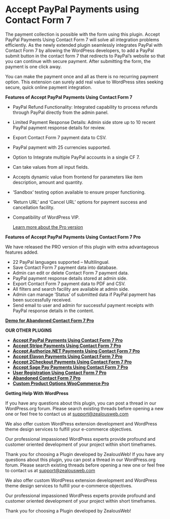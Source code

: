 # Accept PayPal Payments using Contact Form 7
The payment collection is possible with the form using this plugin.
Accept PayPal Payments Using Contact Form 7 will solve all integration problems efficiently. As the newly extended plugin seamlessly integrates PayPal with Contact Form 7 by allowing the WordPress developers, to add a PayPal submit button in the contact form 7 that redirects to PayPal’s website so that you can continue with secure payment. After submitting the form, the payment is one click away.

You can make the payment once and all as there is no recurring payment option. This extension can surely add real value to WordPress sites seeking secure, quick online payment integration.

**Features of Accept PayPal Payments Using Contact Form 7**

- PayPal Refund Functionality: Integrated capability to process refunds through PayPal directly from the admin panel.
- Limited Payment Response Details: Admin side store up to 10 recent PayPal payment response details for review.
- Export Contact Form 7 payment data to CSV.
- PayPal payment with 25 currencies supported.
- Option to Integrate multiple PayPal accounts in a single CF 7.
- Can take values from all input fields.
- Accepts dynamic value from frontend for parameters like item description, amount and quantity.
- ‘Sandbox’ testing option available to ensure proper functioning.
- ‘Return URL’ and ‘Cancel URL’ options for payment success and cancellation facility.
- Compatibility of WordPress VIP.

  [Learn more about the Pro version](https://store.zealousweb.com/wordpress-plugins/accept-paypal-payments-using-contact-form-7-pro)

**Features of Accept PayPal Payments Using Contact Form 7 Pro**
  
We have released the PRO version of this plugin with extra advantageous features added.

- 22 PayPal languages supported – Multilingual.
- Save Contact Form 7 payment data into database.
- Admin can edit or delete Contact Form 7 payment data.
- PayPal payment response details stored at admin side.
- Export Contact Form 7 payment data to PDF and CSV.
- All filters and search facility are available at admin side.
- Admin can manage ‘Status’ of submitted data if PayPal payment has been successfully received.
- Send email to user and admin for successful payment receipts with PayPal response details in the content.

<strong>[Demo for Abandoned Contact Form 7 Pro](https://demo.zealousweb.com/wordpress-plugins/accept-paypal-payments-using-contact-form-7-pro/)</strong>

**OUR OTHER PLUGINS**

* <strong>[Accept PayPal Payments Using Contact Form 7 Pro](https://store.zealousweb.com/accept-paypal-payments-using-contact-form-7-pro)</strong>
* <strong>[Accept Stripe Payments Using Contact Form 7 Pro](https://store.zealousweb.com/accept-stripe-payments-using-contact-form-7-pro)</strong>
* <strong>[Accept Authorize.NET Payments Using Contact Form 7 Pro](https://store.zealousweb.com/accept-authorize-net-payments-using-contact-form-7-pro)</strong>
* <strong>[Accept Elavon Payments Using Contact Form 7 Pro](https://store.zealousweb.com/accept-elavon-payments-using-contact-form-7-pro)</strong>
* <strong>[Accept 2Checkout Payments Using Contact Form 7 Pro](https://store.zealousweb.com/accept-2checkout-payments-using-contact-form-7-pro)</strong>
* <strong>[Accept Sage Pay Payments Using Contact Form 7 Pro](https://store.zealousweb.com/accept-sage-pay-opayo-payments-using-contact-form-7-pro)</strong>
* <strong>[User Registration Using Contact Form 7 Pro](https://store.zealousweb.com/user-registration-using-contact-form-7-pro)</strong>
* <strong>[Abandoned Contact Form 7 Pro](https://store.zealousweb.com/abandoned-contact-form-7-pro)</strong>
* <strong>[Custom Product Options WooCommerce Pro](https://store.zealousweb.com/wordpress-plugins/custom-product-options-woocommerce-pro)</strong>

**Getting Help With WordPress**

If you have any questions about this plugin, you can post a thread in our WordPress.org forum. Please search existing threads before opening a new one or feel free to contact us at support@zealousweb.com

We also offer custom WordPress extension development and WordPress theme design services to fulfill your e-commerce objectives.

Our professional impassioned WordPress experts provide profound and customer oriented development of your project within short timeframes.

Thank you for choosing a Plugin developed by ZealousWeb!
If you have any questions about this plugin, you can post a thread in our WordPress.org forum. Please search existing threads before opening a new one or feel free to contact us at support@zealousweb.com

We also offer custom WordPress extension development and WordPress theme design services to fulfill your e-commerce objectives.

Our professional impassioned WordPress experts provide profound and customer oriented development of your project within short timeframes.

Thank you for choosing a Plugin developed by ZealousWeb!
